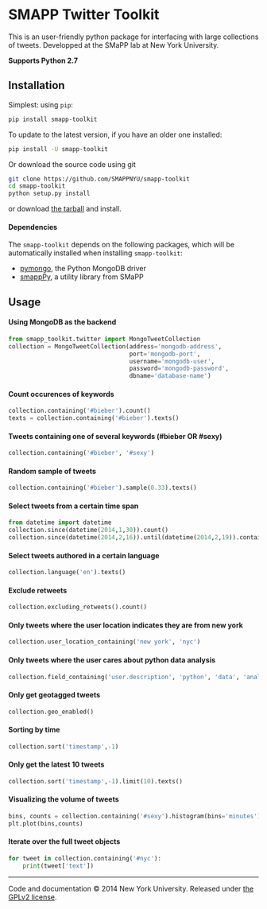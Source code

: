 # SMAPP Twitter Toolkit
This is an user-friendly python package for interfacing with large collections of tweets. Developped at the SMaPP lab at New York University.

**Supports Python 2.7**

## Installation
Simplest: using `pip`:
```bash
pip install smapp-toolkit
```

To update to the latest version, if you have an older one installed:
```bash
pip install -U smapp-toolkit
```

Or download the source code using git
```bash
git clone https://github.com/SMAPPNYU/smapp-toolkit
cd smapp-toolkit
python setup.py install
```

or download [the tarball](https://github.com/SMAPPNYU/smapp-toolkit/tarball/master) and install.

#### Dependencies
The `smapp-toolkit` depends on the following packages, which will be automatically installed when installing `smapp-toolkit`:
* [pymongo](http://api.mongodb.org/python/current/), the Python MongoDB driver
* [smappPy](https://github.com/SMAPPNYU/smappPy), a utility library from SMaPP

## Usage

#### Using MongoDB as the backend
```python
from smapp_toolkit.twitter import MongoTweetCollection
collection = MongoTweetCollection(address='mongodb-address',
                                  port='mongodb-port',
                                  username='mongodb-user',
                                  password='mongodb-password',
                                  dbname='database-name')
```

#### Count occurences of keywords
```python
collection.containing('#bieber').count()
texts = collection.containing('#bieber').texts()
```

#### Tweets containing one of several keywords (#bieber OR #sexy)

```python
collection.containing('#bieber', '#sexy')
```

#### Random sample of tweets
```python
collection.containing('#bieber').sample(0.33).texts()
```

#### Select tweets from a certain time span
```python
from datetime import datetime
collection.since(datetime(2014,1,30)).count()
collection.since(datetime(2014,2,16)).until(datetime(2014,2,19)).containing('obama').texts()
```

#### Select tweets authored in a certain language
```python
collection.language('en').texts()
```

#### Exclude retweets
```python
collection.excluding_retweets().count()
```

#### Only tweets where the user location indicates they are from new york
```python
collection.user_location_containing('new york', 'nyc')
```

#### Only tweets where the user cares about python data analysis
```python
collection.field_containing('user.description', 'python', 'data', 'analysis')
```

#### Only get geotagged tweets
```python
collection.geo_enabled()
```

#### Sorting by time
```python
collection.sort('timestamp',-1)
```

#### Only get the latest 10 tweets
```python
collection.sort('timestamp',-1).limit(10).texts()
```

#### Visualizing the volume of tweets
```python
bins, counts = collection.containing('#sexy').histogram(bins='minutes')
plt.plot(bins,counts)
```

#### Iterate over the full tweet objects
```python
for tweet in collection.containing('#nyc'):
    print(tweet['text'])
```

-----------
Code and documentation &copy; 2014 New York University. Released under [the GPLv2 license](LICENSE).
